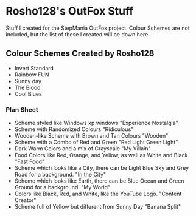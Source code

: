 # Rosho128's OutFox Stuff
Stuff I created for the StepMania OutFox project.
Colour Schemes are not included, but the list of these I created will be down here.
## Colour Schemes Created by Rosho128
- Invert Standard
- Rainbow FUN
- Sunny day
- The Blood
- Cool Blues
### Plan Sheet
- Scheme styled like Windows xp windows "Experience Nostalgia"
- Scheme with Randomized Colours "Ridiculous"
- Wooden-like Scheme with Brown and Tan Colours "Wooden"
- Scheme with a Combo of Red and Green "Red Light Green Light"
- Dark Warm Colors and a mix of Grayscale "My Villain"
- Food Colors like Red, Orange, and Yellow, as well as White and Black "Fast Food"
- Scheme which looks like a City, there can be Light Blue Sky and Grey Road for a background. "In the City"
- Scheme which looks like Earth, there can be Blue Ocean and Green Ground for a background. "My World"
- Colors like Black, Red, and White, like the YouTube Logo. "Content Creator"
- Scheme full of Yellow but different from Sunny Day "Banana Split"
